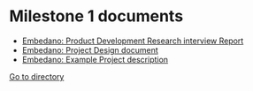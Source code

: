 # Milestone 1 documents

- [Embedano: Product Development Research interview Report](docs/interview-report.md)
- [Embedano: Project Design document](docs/design-doc.md)
- [Embedano: Example Project description](docs/example-project.md)

[Go to directory](docs)
